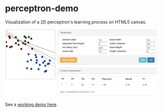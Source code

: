 # perceptron-demo

Visualization of a 2D perceptron's learning process on HTML5 canvas.

![screenshot of the app](https://raw.githubusercontent.com/ditam/perceptron-demo/master/sample.png)

See a [working demo here](http://ditam.github.io/perceptron-demo/app/).
